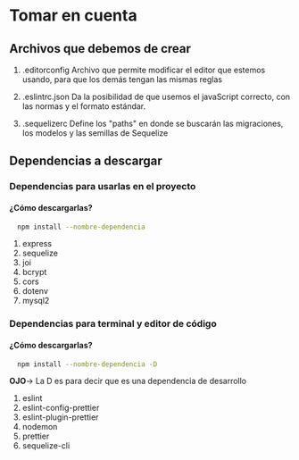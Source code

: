 # Tomar en cuenta

## Archivos que debemos de crear

1. .editorconfig
  Archivo que permite modificar el editor que estemos usando, para que los demás tengan las mismas reglas

2. .eslintrc.json
  Da la posibilidad de que usemos el javaScript correcto, con las normas y el formato estándar.

3. .sequelizerc
  Define los "paths" en donde se buscarán las migraciones, los modelos y las semillas de Sequelize

## Dependencias a descargar

### Dependencias para usarlas en el proyecto

#### ¿Cómo descargarlas?

```bash
  npm install --nombre-dependencia
```

1. express
2. sequelize
3. joi
4. bcrypt
5. cors
6. dotenv
7. mysql2

### Dependencias para terminal y editor de código

#### ¿Cómo descargarlas?

```bash
  npm install --nombre-dependencia -D 
```

**OJO**-> La D es para decir que es una dependencia de desarrollo

1. eslint
2. eslint-config-prettier
3. eslint-plugin-prettier
4. nodemon
5. prettier
6. sequelize-cli
